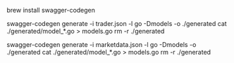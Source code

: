 brew install swagger-codegen

swagger-codegen generate -i trader.json -l go -Dmodels -o ./generated
cat ./generated/model_*.go > models.go
rm -r ./generated

swagger-codegen generate -i marketdata.json -l go -Dmodels -o ./generated
cat ./generated/model_*.go > models.go
rm -r ./generated
